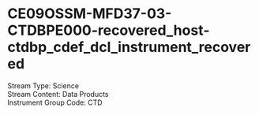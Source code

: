 # CE09OSSM-MFD37-03-CTDBPE000-recovered_host-ctdbp_cdef_dcl_instrument_recovered

Stream Type: Science<br>
Stream Content: Data Products<br>
Instrument Group Code: CTD<br>
